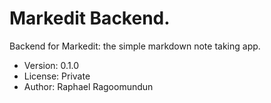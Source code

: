 # Markedit Backend.

Backend for Markedit: the simple markdown note taking app.

- Version: 0.1.0
- License: Private
- Author: Raphael Ragoomundun
